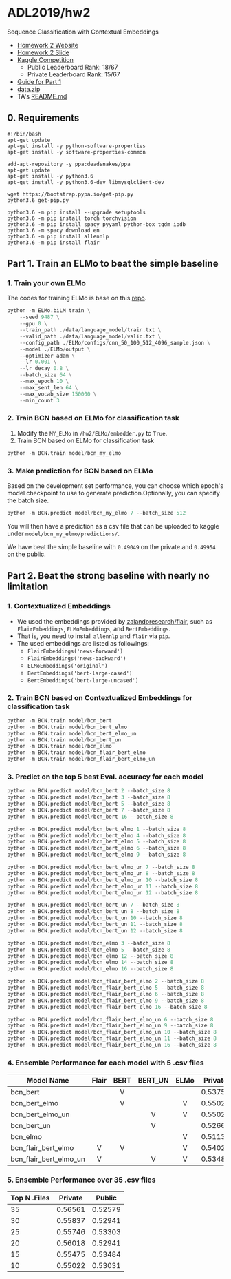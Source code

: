 # ADL2019/hw2

Sequence Classification with Contextual Embeddings

* [Homework 2 Website](https://www.csie.ntu.edu.tw/~miulab/s107-adl/A2)
* [Homework 2 Slide](https://docs.google.com/presentation/d/1dK1IubKXqseagzMlDEEFO4M0Gp7qedv78le3cw5rKcM/edit#slide=id.g52160a344b_3_8)
* [Kaggle Competition](https://www.kaggle.com/c/adl2019-homework-2)
    * Public Leaderboard Rank: 18/67
    * Private Leaderboard Rank: 15/67
* [Guide for Part 1](https://docs.google.com/presentation/d/1h24s8ZLErwcBK42yLwGP9cc2mIQqeO_uLHeV3WewXmo/edit#slide=id.p)
* [data.zip](https://drive.google.com/open?id=1mFCnbIE0-vM5coBmRHPo21Cvj_CCGEfu)
* TA's [README.md](https://github.com/JasonYao81000/ADL2019/blob/master/hw2/TA_README.md)

## 0. Requirements
```shell
#!/bin/bash
apt-get update
apt-get install -y python-software-properties
apt-get install -y software-properties-common

add-apt-repository -y ppa:deadsnakes/ppa
apt-get update
apt-get install -y python3.6
apt-get install -y python3.6-dev libmysqlclient-dev

wget https://bootstrap.pypa.io/get-pip.py
python3.6 get-pip.py

python3.6 -m pip install --upgrade setuptools
python3.6 -m pip install torch torchvision
python3.6 -m pip install spacy pyyaml python-box tqdm ipdb
python3.6 -m spacy download en
python3.6 -m pip install allennlp
python3.6 -m pip install flair
```

## Part 1. Train an ELMo to beat the simple baseline

### 1. Train your own ELMo
The codes for training ELMo is base on this [repo](https://github.com/HIT-SCIR/ELMoForManyLangs).
```python
python -m ELMo.biLM train \
    --seed 9487 \
    --gpu 0 \
    --train_path ./data/language_model/train.txt \
    --valid_path ./data/language_model/valid.txt \
    --config_path ./ELMo/configs/cnn_50_100_512_4096_sample.json \
    --model ./ELMo/output \
    --optimizer adam \
    --lr 0.001 \
    --lr_decay 0.8 \
    --batch_size 64 \
    --max_epoch 10 \
    --max_sent_len 64 \
    --max_vocab_size 150000 \
    --min_count 3
```

### 2. Train BCN based on ELMo for classification task
1. Modify the `MY_ELMo` in `/hw2/ELMo/embedder.py` to `True`.
2. Train BCN based on ELMo for classification task 
```python
python -m BCN.train model/bcn_my_elmo
```

### 3. Make prediction for BCN based on ELMo
Based on the development set performance, you can choose which epoch's model checkpoint to use to generate prediction.Optionally, you can specify the batch size.
```python
python -m BCN.predict model/bcn_my_elmo 7 --batch_size 512
```
You will then have a prediction as a csv file that can be uploaded to kaggle under `model/bcn_my_elmo/predictions/`.

We have beat the simple baseline with `0.49049` on the private and `0.49954` on the public.

## Part 2. Beat the strong baseline with nearly no limitation

### 1. Contextualized Embeddings
* We used the embeddings provided by [zalandoresearch/flair](https://github.com/zalandoresearch/flair), such as `FlairEmbeddings`, `ELMoEmbeddings`, and `BertEmbeddings`.
* That is, you need to install `allennlp` and `flair` via `pip`.
* The used embeddings are listed as followings:
    * `FlairEmbeddings('news-forward')`
    * `FlairEmbeddings('news-backward')`
    * `ELMoEmbeddings('original')`
    * `BertEmbeddings('bert-large-cased')`
    * `BertEmbeddings('bert-large-uncased')`

### 2. Train BCN based on Contextualized Embeddings for classification task
```python
python -m BCN.train model/bcn_bert
python -m BCN.train model/bcn_bert_elmo
python -m BCN.train model/bcn_bert_elmo_un
python -m BCN.train model/bcn_bert_un
python -m BCN.train model/bcn_elmo
python -m BCN.train model/bcn_flair_bert_elmo
python -m BCN.train model/bcn_flair_bert_elmo_un
```

### 3. Predict on the top 5 best Eval. accuracy for each model
```python
python -m BCN.predict model/bcn_bert 2 --batch_size 8
python -m BCN.predict model/bcn_bert 3 --batch_size 8
python -m BCN.predict model/bcn_bert 5 --batch_size 8
python -m BCN.predict model/bcn_bert 7 --batch_size 8
python -m BCN.predict model/bcn_bert 16 --batch_size 8
```
```python
python -m BCN.predict model/bcn_bert_elmo 1 --batch_size 8
python -m BCN.predict model/bcn_bert_elmo 4 --batch_size 8
python -m BCN.predict model/bcn_bert_elmo 5 --batch_size 8
python -m BCN.predict model/bcn_bert_elmo 6 --batch_size 8
python -m BCN.predict model/bcn_bert_elmo 9 --batch_size 8
```
```python
python -m BCN.predict model/bcn_bert_elmo_un 7 --batch_size 8
python -m BCN.predict model/bcn_bert_elmo_un 8 --batch_size 8
python -m BCN.predict model/bcn_bert_elmo_un 10 --batch_size 8
python -m BCN.predict model/bcn_bert_elmo_un 11 --batch_size 8
python -m BCN.predict model/bcn_bert_elmo_un 12 --batch_size 8
```
```python
python -m BCN.predict model/bcn_bert_un 7 --batch_size 8
python -m BCN.predict model/bcn_bert_un 8 --batch_size 8
python -m BCN.predict model/bcn_bert_un 10 --batch_size 8
python -m BCN.predict model/bcn_bert_un 11 --batch_size 8
python -m BCN.predict model/bcn_bert_un 12 --batch_size 8
```
```python
python -m BCN.predict model/bcn_elmo 3 --batch_size 8
python -m BCN.predict model/bcn_elmo 5 --batch_size 8
python -m BCN.predict model/bcn_elmo 12 --batch_size 8
python -m BCN.predict model/bcn_elmo 14 --batch_size 8
python -m BCN.predict model/bcn_elmo 16 --batch_size 8
```
```python
python -m BCN.predict model/bcn_flair_bert_elmo 2 --batch_size 8
python -m BCN.predict model/bcn_flair_bert_elmo 5 --batch_size 8
python -m BCN.predict model/bcn_flair_bert_elmo 6 --batch_size 8
python -m BCN.predict model/bcn_flair_bert_elmo 9 --batch_size 8
python -m BCN.predict model/bcn_flair_bert_elmo 16 --batch_size 8
```
```python
python -m BCN.predict model/bcn_flair_bert_elmo_un 6 --batch_size 8
python -m BCN.predict model/bcn_flair_bert_elmo_un 9 --batch_size 8
python -m BCN.predict model/bcn_flair_bert_elmo_un 10 --batch_size 8
python -m BCN.predict model/bcn_flair_bert_elmo_un 11 --batch_size 8
python -m BCN.predict model/bcn_flair_bert_elmo_un 16 --batch_size 8
```

### 4. Ensemble Performance for each model with 5 .csv files

| Model Name | Flair | BERT | BERT_UN | ELMo | Private | Public |
| ---------- | :---: | :--: | :-----: | :--: | ------- | ------ |
| bcn_bert | | V | | | 0.53755 | 0.49864 |
| bcn_bert_elmo | | V | | V | 0.55022 | 0.53031 |
| bcn_bert_elmo_un | | | V | V | 0.55022 | 0.53031 |
| bcn_bert_un | | | V | | 0.52669 | 0.49140 |
| bcn_elmo | | | | V | 0.51131 | 0.50407 |
| bcn_flair_bert_elmo | V | V | | V | 0.54027 | 0.51402 |
| bcn_flair_bert_elmo_un | V | | V | V | 0.53484 | 0.50769 |

### 5. Ensemble Performance over 35 .csv files

| Top N .Files | Private | Public |
| ------------ | ------- | ------ |
| 35 | 0.56561 | 0.52579 |
| 30 | 0.55837 | 0.52941 |
| 25 | 0.55746 | 0.53303 |
| 20 | 0.56018 | 0.52941 |
| 15 | 0.55475 | 0.53484 |
| 10 | 0.55022 | 0.53031 |
